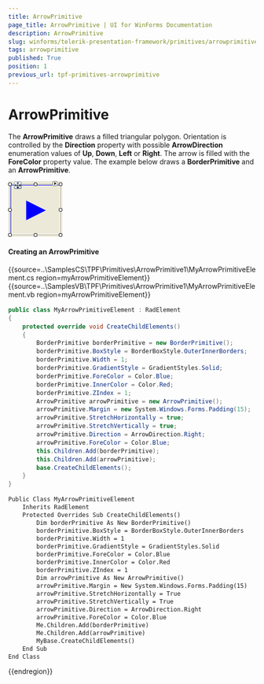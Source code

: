 ```yaml
---
title: ArrowPrimitive
page_title: ArrowPrimitive | UI for WinForms Documentation
description: ArrowPrimitive
slug: winforms/telerik-presentation-framework/primitives/arrowprimitive
tags: arrowprimitive
published: True
position: 1
previous_url: tpf-primitives-arrowprimitive
---
```


# ArrowPrimitive

The __ArrowPrimitive__ draws a filled triangular polygon. Orientation is controlled by the __Direction__ property with possible __ArrowDirection__ enumeration values of __Up__, __Down__, __Left__ or __Right__. The arrow is filled with the __ForeColor__ property value. The example below draws a __BorderPrimitive__ and an __ArrowPrimitive__.

![tpf-primitives-arrowprimitive 001](images/tpf-primitives-arrowprimitive001.png)

#### Creating an ArrowPrimitive

{{source=..\SamplesCS\TPF\Primitives\ArrowPrimitive1\MyArrowPrimitiveElement.cs region=myArrowPrimitiveElement}} 
{{source=..\SamplesVB\TPF\Primitives\ArrowPrimitive1\MyArrowPrimitiveElement.vb region=myArrowPrimitiveElement}} 

````C#
public class MyArrowPrimitiveElement : RadElement
{
    protected override void CreateChildElements()
    {
        BorderPrimitive borderPrimitive = new BorderPrimitive();
        borderPrimitive.BoxStyle = BorderBoxStyle.OuterInnerBorders;
        borderPrimitive.Width = 1;
        borderPrimitive.GradientStyle = GradientStyles.Solid;
        borderPrimitive.ForeColor = Color.Blue;
        borderPrimitive.InnerColor = Color.Red;
        borderPrimitive.ZIndex = 1;
        ArrowPrimitive arrowPrimitive = new ArrowPrimitive();
        arrowPrimitive.Margin = new System.Windows.Forms.Padding(15);
        arrowPrimitive.StretchHorizontally = true;
        arrowPrimitive.StretchVertically = true;
        arrowPrimitive.Direction = ArrowDirection.Right;
        arrowPrimitive.ForeColor = Color.Blue;
        this.Children.Add(borderPrimitive);
        this.Children.Add(arrowPrimitive);
        base.CreateChildElements();
    }
}

````
````VB.NET
Public Class MyArrowPrimitiveElement
    Inherits RadElement
    Protected Overrides Sub CreateChildElements()
        Dim borderPrimitive As New BorderPrimitive()
        borderPrimitive.BoxStyle = BorderBoxStyle.OuterInnerBorders
        borderPrimitive.Width = 1
        borderPrimitive.GradientStyle = GradientStyles.Solid
        borderPrimitive.ForeColor = Color.Blue
        borderPrimitive.InnerColor = Color.Red
        borderPrimitive.ZIndex = 1
        Dim arrowPrimitive As New ArrowPrimitive()
        arrowPrimitive.Margin = New System.Windows.Forms.Padding(15)
        arrowPrimitive.StretchHorizontally = True
        arrowPrimitive.StretchVertically = True
        arrowPrimitive.Direction = ArrowDirection.Right
        arrowPrimitive.ForeColor = Color.Blue
        Me.Children.Add(borderPrimitive)
        Me.Children.Add(arrowPrimitive)
        MyBase.CreateChildElements()
    End Sub
End Class

````

{{endregion}}
